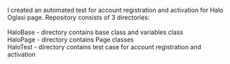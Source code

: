 I created an automated test for account registration and activation for Halo Oglasi page. Repository consists of 3 directories:
\
\
HaloBase - directory contains base class and variables class
\
HaloPage - directory contains Page classes
\
HaloTest - directory contains test case for account registration and activation

